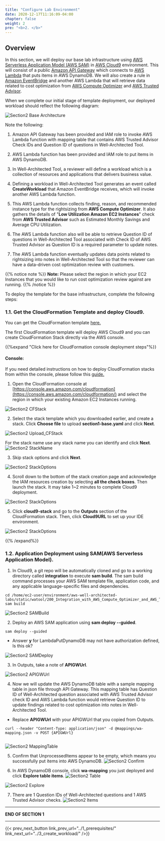 ```yaml
---
title: "Configure Lab Environment"
date: 2020-12-17T11:16:09-04:00
chapter: false
weight: 2
pre: "<b>2. </b>"
---
```

 
## Overview
In this section, we will deploy our base lab infrastructure using [AWS Serverless Application Model (AWS SAM)](https://aws.amazon.com/serverless/sam/) in [AWS Cloud9](https://aws.amazon.com/cloud9/) environment. This will consist of a public [Amazon API Gateway](https://aws.amazon.com/api-gateway/) which connects to [AWS Lambda](https://aws.amazon.com/lambda/) that puts items in AWS DynamoDB. We will also create a rule in [Amazon EventBridge](https://aws.amazon.com/eventbridge/) and another AWS Lambda that will retrieve data related to cost optimization from [AWS Compute Optimizer](https://aws.amazon.com/compute-optimizer) and [AWS Trusted Advisor](https://aws.amazon.com/trusted).
 
When we complete our initial stage of template deployment, our deployed workload should reflect the following diagram:
 
![Section2 Base Architecture](/watool/200_Integration_with_AWS_Compute_Optimizer_and_AWS_Trusted_Advisor/Images/section2/Architecture-Cost.png)
 
Note the following:
 
1. Amazon API Gateway has been provided and IAM role to invoke AWS Lambda function with mapping table that contains AWS Trusted Advisor Check IDs and Question ID of questions in Well-Architected Tool.
 
2. AWS Lambda function has been provided and IAM role to put items in AWS DynamoDB.
 
3. In Well-Architected Tool, a reviewer will define a workload which is a collection of resources and applications that delivers business value. 
 
4. Defining a workload in Well-Architected Tool generates an event called **CreateWorkload** that Amazon EventBridge receives, which will invoke another AWS Lambda function. 
 
5. This AWS Lambda function collects finding, reason, and recommended instance type for the rightsizing from **AWS Compute Optimizer**. It also gathers the details of "**Low Utilization Amazon EC2 Instances**" check from **AWS Trusted Advisor** such as Estimated Monthly Savings and Average CPU Utilization.
 
6. The AWS Lambda function also will be able to retrieve Question ID of questions in Well-Architected Tool associated with Check ID of AWS Trusted Advisor as Question ID is a required parameter to update notes.
 
7. The AWS Lambda function eventually updates data points related to rightsizing into notes in Well-Architected Tool so that the reviewer can have a data-driven cost optimization review with customers. 
 
{{% notice note %}}
**Note:** Please select the region in which your EC2 Instances that you would like to run cost optimization review against are running.
{{% /notice %}}
 
To deploy the template for the base infrastructure, complete the following steps:
 
### 1.1. Get the CloudFormation Template and deploy Cloud9.
 
You can get the CloudFormation template [here.](/watool/200_Integration_with_AWS_Compute_Optimizer_and_AWS_Trusted_Advisor/Code/templates/section1/section1-base.yaml "Section1 template")
 
The first CloudFormation template will deploy AWS Cloud9 and you can create CloudFormation Stack directly via the AWS console.
 
{{%expand "Click here for CloudFormation console deployment steps"%}}
#### Console:
 
If you need detailed instructions on how to deploy CloudFormation stacks from within the console, please follow this [guide.](https://docs.aws.amazon.com/AWSCloudFormation/latest/UserGuide/cfn-console-create-stack.html)
 
1. Open the CloudFormation console at [https://console.aws.amazon.com/cloudformation](https://console.aws.amazon.com/cloudformation/) and select the region in which your existing Amazon EC2 Instances running.
 
![Section2 CFStack](/watool/200_Integration_with_AWS_Compute_Optimizer_and_AWS_Trusted_Advisor/Images/section2/CFStack.png)
 
2. Select the stack template which you downloaded earlier, and create a stack. Click **Choose file** to upload **section1-base.yaml** and click **Next**.
 
![Section2 Upload_CFStack](/watool/200_Integration_with_AWS_Compute_Optimizer_and_AWS_Trusted_Advisor/Images/section2/Upload_CFStack.png)
 
For the stack name use any stack name you can identify and click **Next**.
![Section2 StackName](/watool/200_Integration_with_AWS_Compute_Optimizer_and_AWS_Trusted_Advisor/Images/section2/StackName.png)
 
3. Skip stack options and click **Next**.
 
![Section2 StackOptions](/watool/200_Integration_with_AWS_Compute_Optimizer_and_AWS_Trusted_Advisor/Images/section2/StackOptions.png)
 
4. Scroll down to the bottom of the stack creation page and acknowledge the IAM resources creation by selecting **all the check boxes**. Then launch the stack. It may take 1~2 minutes to complete Cloud9 deployment.
 
![Section2 StackOptions](/watool/200_Integration_with_AWS_Compute_Optimizer_and_AWS_Trusted_Advisor/Images/section2/IAM.png)
 
5. Click **cloud9-stack** and go to the **Outputs** section of the CloudFormation stack. Then, click **Cloud9URL** to set up your IDE environment.
 
![Section2 StackOptions](/watool/200_Integration_with_AWS_Compute_Optimizer_and_AWS_Trusted_Advisor/Images/section2/Cloud9.png)
 
{{% /expand%}}
 
### 1.2. Application Deployment using SAM(AWS Serverless Application Model).
 
1. In Cloud9, a git repo will be automatically cloned and go to a working directory called **integration** to execute **sam build**. The sam build command processes your AWS SAM template file, application code, and any applicable language-specific files and dependencies.
  
```
cd /home/ec2-user/environment/aws-well-architected-labs/static/watool/200_Integration_with_AWS_Compute_Optimizer_and_AWS_Trusted_Advisor/Code/integration
sam build
```
 
![Section2 SAMBuild](/watool/200_Integration_with_AWS_Compute_Optimizer_and_AWS_Trusted_Advisor/Images/section2/SAMBuild.png)
 
2. Deploy an AWS SAM application using **sam deploy --guided**.
```
sam deploy --guided
```
* Answer **y** for LambdaPutDynamoDB may not have authorization defined, Is this ok?
 
![Section2 SAMDeploy](/watool/200_Integration_with_AWS_Compute_Optimizer_and_AWS_Trusted_Advisor/Images/section2/SAMDeploy.png)
 
3. In Outputs, take a note of **APIGWUrl**.
 
![Section2 APIGWUrl](/watool/200_Integration_with_AWS_Compute_Optimizer_and_AWS_Trusted_Advisor/Images/section2/APIGWUrl.png)
 
4. Now we will update the AWS DynamoDB table with a sample mapping table in json file through API Gateway. This mapping table has Question ID of Well-Architected question associated with AWS Trusted Advisor check ID and AWS Lambda function would retrieve Question ID to update findings related to cost optimization into notes in Well-Architected Tool.
 
* Replace **APIGWUrl** with your APIGWUrl that you copied from Outputs.
```
curl --header "Content-Type: application/json" -d @mappings/wa-mapping.json -v POST {APIGWUrl}
 
```
 
![Section2 MappingTable](/watool/200_Integration_with_AWS_Compute_Optimizer_and_AWS_Trusted_Advisor/Images/section2/MappingTable.png)
 
5. Confirm that UnprocessedItems appear to be empty, which means you successfully put items into AWS DynamoDB. 
![Section2 Confirm](/watool/200_Integration_with_AWS_Compute_Optimizer_and_AWS_Trusted_Advisor/Images/section2/Confirm.png)
 
6. In AWS DynamoDB console, click **wa-mapping** you just deployed and click **Explore table items**. 
![Section2 Table](/watool/200_Integration_with_AWS_Compute_Optimizer_and_AWS_Trusted_Advisor/Images/section2/Table.png)
 
![Section2 Explore](/watool/200_Integration_with_AWS_Compute_Optimizer_and_AWS_Trusted_Advisor/Images/section2/Explore.png)
 
7. There are 1 Question IDs of Well-Architected questions and 1 AWS Trusted Advisor checks.
![Section2 Items](/watool/200_Integration_with_AWS_Compute_Optimizer_and_AWS_Trusted_Advisor/Images/section2/Items.png)
 
___
**END OF SECTION 1**
___
 
{{< prev_next_button link_prev_url="../1_prerequisites/" link_next_url="../3_create_workload/" />}}
 

